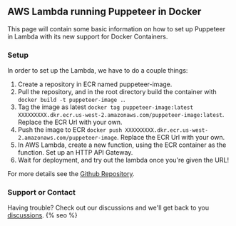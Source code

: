 ## AWS Lambda running Puppeteer in Docker

This page will contain some basic information on how to set up Puppeteer in Lambda with its new support for Docker Containers.

### Setup

In order to set up the Lambda, we have to do a couple things:

1. Create a repository in ECR named puppeteer-image.
2. Pull the repository, and in the root directory build the container with `docker build -t puppeteer-image .`.
3. Tag the image as latest `docker tag puppeteer-image:latest XXXXXXXXX.dkr.ecr.us-west-2.amazonaws.com/puppeteer-image:latest`. Replace the ECR Url with your own.
4. Push the image to ECR `docker push XXXXXXXXX.dkr.ecr.us-west-2.amazonaws.com/puppeteer-image`. Replace the ECR Url with your own.
5. In AWS Lambda, create a new function, using the ECR container as the function. Set up an HTTP API Gateway.
6. Wait for deployment, and try out the lambda once you're given the URL!



For more details see the [Github Repository](https://github.com/VikashLoomba/AWS-Lambda-Docker-Puppeteer).

### Support or Contact

Having trouble? Check out our discussions and we'll get back to you [discussions](https://github.com/VikashLoomba/AWS-Lambda-Docker-Puppeteer/discussions).
{% seo %}
